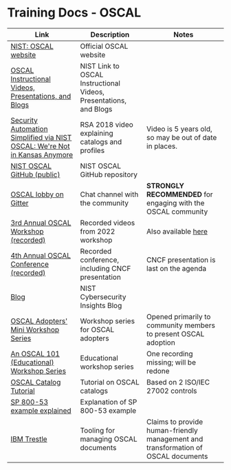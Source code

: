 # Training Docs - OSCAL

| Link                                                                                                                                                          | Description                                                       | Notes                                                                                                                                |
| ------------------------------------------------------------------------------------------------------------------------------------------------------------- | ----------------------------------------------------------------- | ------------------------------------------------------------------------------------------------------------------------------------ |
| [NIST: OSCAL website](https://www.nist.gov/oscal)                                                                                                             | Official OSCAL website                                            |                                                                                                                                      |
| [OSCAL Instructional Videos, Presentations, and Blogs](https://pages.nist.gov/OSCAL/learn/presentations/)                                                     | NIST Link to OSCAL Instructional Videos, Presentations, and Blogs |                                                                                                                                      |
| [Security Automation Simplified via NIST OSCAL: We're Not in Kansas Anymore](https://www.youtube.com/watch?v=eP8K7piU5UQ)                                     | RSA 2018 video explaining catalogs and profiles                   | Video is 5 years old, so may be out of date in places.                                                                               |
| [NIST OSCAL GitHub (public)](https://www.github.com/usnistgov/OSCAL)                                                                                          | NIST OSCAL GitHub repository                                      |                                                                                                                                      |
| [OSCAL lobby on Gitter](https://gitter.im/usnistgov-OSCAL/Lobby)                                                                                              | Chat channel with the community                                   | **STRONGLY RECOMMENDED** for engaging with the OSCAL community                                                                       |
| [3rd Annual OSCAL Workshop (recorded)](https://pages.nist.gov/OSCAL/learn/presentations/oscal-workshop-2022-03/)                                              | Recorded videos from 2022 workshop                                | Also available [here](https://www.nist.gov/news-events/events/2022/03/3rd-open-security-controls-assessment-language-oscal-workshop) |
| [4th Annual OSCAL Conference (recorded)](https://www.nist.gov/news-events/events/2023/05/4th-open-security-controls-assessment-language-oscal-conference-and) | Recorded conference, including CNCF presentation                  | CNCF presentation is last on the agenda                                                                                              |
| [Blog](https://www.nist.gov/blogs/cybersecurity-insights/foundation-interoperable-and-portable-security-automation-revealed)                                  | NIST Cybersecurity Insights Blog                                  |                                                                                                                                      |
| [OSCAL Adopters' Mini Workshop Series](https://csrc.nist.gov/Projects/open-security-controls-assessment-language/oscal-adopters-workshops)                    | Workshop series for OSCAL adopters                                | Opened primarily to community members to present OSCAL adoption                                                                      |
| [An OSCAL 101 (Educational) Workshop Series](https://csrc.nist.gov/Projects/open-security-controls-assessment-language/oscal-education-workshops)             | Educational workshop series                                       | One recording missing; will be redone                                                                                                |
| [OSCAL Catalog Tutorial](https://pages.nist.gov/OSCAL/learn/tutorials/control/basic-catalog/)                                                                 | Tutorial on OSCAL catalogs                                        | Based on 2 ISO/IEC 27002 controls                                                                                                    |
| [SP 800-53 example explained](https://pages.nist.gov/OSCAL/resources/concepts/layer/control/catalog/sp800-53rev5-example/)                                    | Explanation of SP 800-53 example                                  |                                                                                                                                      |
| [IBM Trestle](https://github.com/IBM/compliance-trestle)                                                                                                      | Tooling for managing OSCAL documents                              | Claims to provide human-friendly management and transformation of OSCAL documents                                                    |
